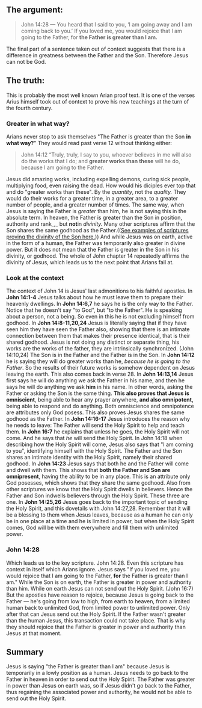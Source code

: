 ## The argument:

> John 14:28 — You heard that I said to you, ‘I am going away and I am coming back to you.’ If you loved me, you would rejoice that I am going to the Father, for **the Father is greater than I am.**

The final part of a sentence taken out of context suggests that there is a difference in greatness between the Father and the Son. Therefore Jesus can not be God.

## The truth:

This is probably the most well known Arian proof text. It is one of the verses Arius himself took out of context to prove his new teachings at the turn of the fourth century.

### Greater in what way?

Arians never stop to ask themselves "The Father is greater than the Son **in what way?**" They would read past verse 12 without thinking either:

> John 14:12 “Truly, truly, I say to you, whoever believes in me will also do the works that I do; and **greater works than these** will he do, because I am going to the Father.

Jesus did amazing works, including expelling demons, curing sick people, multiplying food, even raising the dead. How would his diciples ever top that and do "greater works than these". By the _quantity_, not the _quality._ They would do their works for a greater time, in a greater area, to a greater number of people, and a greater number of times. The same way, when Jesus is saying the Father is _greater_ than him, he is not saying this in the absolute term. In heaven, the Father is greater than the Son in position, authority and rank_,_ but **not**in _divinity._ Many other scriptures affirm that the Son shares the same godhood as the Father.(([See examples of scriptures proving the divinity of the Son here.](https://thyreon.com/list-of-scriptures-proving-the-deity-of-christ/))) And while Jesus was on earth, active in the form of a human, the Father was temporarily also greater in divine power. But it does not mean that the Father is greater in the Son in his divinity, or godhood. The whole of John chapter 14 repeatedly affirms the divinity of Jesus, which leads us to the next point that Arians fail at.

### Look at the context

The context of John 14 is Jesus' last admonitions to his faithful apostles. In **John 14:1-4** Jesus talks about how he must leave them to prepare their heavenly dwellings. In **John 14:6,7** he says he is the only way to the Father. Notice that he doesn't say "to God", but "to the Father". He is speaking about a person, not a being. So even in this he is not excluding himself from godhood. In **John 14:8-11,20,24** Jesus is literally saying that if they have seen him they have seen the Father also, showing that there is an intimate connection between them that makes their presence identical, that is their shared godhood. Jesus is not doing any distinct or separate thing, his works are the works of the father, they are intrinsically synchronized. (John 14:10,24) The Son is in the Father and the Father is in the Son. In **John 14:12** he is saying they will do greater works than he, _because he is going to the Father_. So the results of their future works is somehow dependent on Jesus leaving the earth. This also comes back in verse 28. In **John 14:13,14** Jesus first says he will do anything we ask the Father in his name, and then he says he will do anything we ask **him** in his name. In other words, asking the Father or asking the Son is the same thing. **This also proves that Jesus is omniscient**, being able to hear any prayer anywhere, **and also omnipotent,** being able to respond and do anything. Both omniscience and omnipotence are attributes only God posess. This also proves Jesus shares the same godhood as the Father. In **John 14:16-17** Jesus introduces the reason why he needs to leave: The Father will send the Holy Spirit to help and teach them. In **John 16:7** he explains that unless he goes, the Holy Spirit will not come. And he says that _he_ will send the Holy Spirit. In John 14:18 when describing how the Holy Spirit will come, Jesus also says that "I am coming to you", identifying himself with the Holy Spirit. The Father and the Son shares an intimate identity with the Holy Spirit, namely their shared godhood. In **John 14:23** Jesus says that both he and the Father will come and dwell with them. This shows that **both the Father and Son are omnipresent**, having the ability to be in any place. This is an attribute only God posesses, which shows that they share the same godhood. Also from other scriptures we know that the Holy Spirit dwells in believers. Hence the Father and Son indwells believers through the Holy Spirit. These three are one. In **John 14:25,26** Jesus goes back to the important topic of sending the Holy Spirit, and this dovetails with John 14:27,28\. Remember that it will be a blessing to them when Jesus leaves, because as a human he can only be in one place at a time and he is limited in power, but when the Holy Spirit comes, God will be with them everywhere and fill them with unlimited power.

### John 14:28

Which leads us to the key scripture. John 14:28\. Even this scripture has context in itself which Arians ignore. Jesus says "If you loved me, you would rejoice that I am going to the Father, **for** the Father is greater than I am." While the Son is on earth, the Father is greater in power and authority than him. While on earth Jesus can not send out the Holy Spirit. (John 16:7) But the apostles have reason to rejoice, because Jesus is going back to the Father — he's going from low to high, from earth to heaven, from a limited human back to unlimited God, from limited power to unlimited power. Only after that can Jesus send out the Holy Spirit. If the Father wasn't greater than the human Jesus, this transaction could not take place. That is why they should rejoice that the Father is greater in power and authority than Jesus at that moment.

## Summary

Jesus is saying "the Father is greater than I am" because Jesus is temporarily in a lowly position as a human. Jesus needs to go back to the Father in heaven in order to send out the Holy Spirit. The Father was greater in power than Jesus on earth was, so if Jesus didn't go back to the Father, thus regaining the associated power and authority, he would not be able to send out the Holy Spirit.
